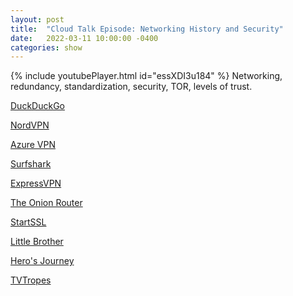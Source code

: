 ```yaml
---
layout: post
title:  "Cloud Talk Episode: Networking History and Security"
date:   2022-03-11 10:00:00 -0400
categories: show
--- 
```

{% include youtubePlayer.html id="essXDI3u184" %} 
Networking, redundancy, standardization, security, TOR, levels of trust.

[DuckDuckGo](https://duckduckgo.com/)

[NordVPN](https://nordvpn.com/)

[Azure VPN](https://azure.microsoft.com/en-us/services/vpn-gateway/)

[Surfshark](https://surfshark.com/)

[ExpressVPN](https://www.expressvpn.com/)

[The Onion Router](https://www.torproject.org/)

[StartSSL](https://en.wikipedia.org/wiki/StartCom)

[Little Brother](https://craphound.com/littlebrother/download/)

[Hero's Journey](https://en.wikipedia.org/wiki/Hero%27s_journey)

[TVTropes](https://tvtropes.org/)